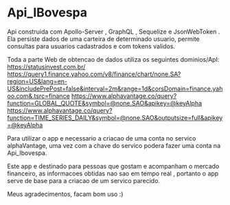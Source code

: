# Api_IBovespa

Api construida com Apollo-Server , GraphQL , Sequelize e JsonWebToken . Ela persiste dados de uma carteira de determinado usuario, permite consultas para usuarios cadastrados e com tokens validos.

Toda a parte Web de obtencao de dados utiliza os seguintes dominios/ApI:
https://statusinvest.com.br/
https://query1.finance.yahoo.com/v8/finance/chart/none.SA?region=US&lang=en-US&includePrePost=false&interval=2m&range=1d&corsDomain=finance.yahoo.com&.tsrc=finance
https://www.alphavantage.co/query?function=GLOBAL_QUOTE&symbol=@none.SAO&apikey=@keyAlpha
https://www.alphavantage.co/query?function=TIME_SERIES_DAILY&symbol=@none.SAO&outputsize=full&apikey=@keyAlpha

Para utilizar o app e necessario a criacao de uma conta no servico alphaVantage, uma vez com a chave do servico podera fazer uma conta na Api_Ibovespa.

Este app e destinado para pessoas que gostam e acompanham o mercado financeiro, as informacoes obtidas nao sao em tempo real , portanto o app serve de base para a criacao de um servico parecido.

Meus agradecimentos, facam bom uso :)


